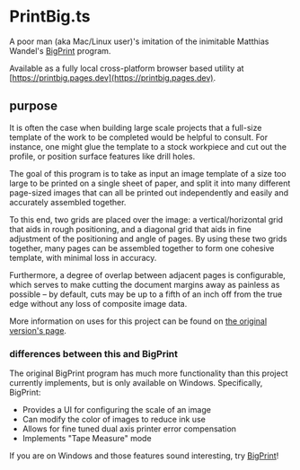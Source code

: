 # PrintBig.ts

A poor man (aka Mac/Linux user)'s imitation of the inimitable Matthias Wandel's [BigPrint](https://woodgears.ca/bigprint/) program.

Available as a fully local cross-platform browser based utility at [https://printbig.pages.dev](https://printbig.pages.dev).

## purpose

It is often the case when building large scale projects that a full-size template of the work to be completed would be helpful to consult. For instance, one might glue the template to a stock workpiece and cut out the profile, or position surface features like drill holes. 

The goal of this program is to take as input an image template of a size too large to be printed on a single sheet of paper, and split it into many different page-sized images that can all be printed out independently and easily and accurately assembled together.

To this end, two grids are placed over the image: a vertical/horizontal grid that aids in rough positioning, and a diagonal grid that aids in fine adjustment of the positioning and angle of pages. By using these two grids together, many pages can be assembled together to form one cohesive template, with minimal loss in accuracy.

Furthermore, a degree of overlap between adjacent pages is configurable, which serves to make cutting the document margins away as painless as possible – by default, cuts may be up to a fifth of an inch off from the true edge without any loss of composite image data.

More information on uses for this project can be found on [the original version's page](https://woodgears.ca/bigprint/about.html).

### differences between this and BigPrint

The original BigPrint program has much more functionality than this project currently implements, but is only available on Windows. Specifically, BigPrint:

- Provides a UI for configuring the scale of an image
- Can modify the color of images to reduce ink use
- Allows for fine tuned dual axis printer error compensation
- Implements "Tape Measure" mode

If you are on Windows and those features sound interesting, try [BigPrint](https://woodgears.ca/bigprint/index.html)!

